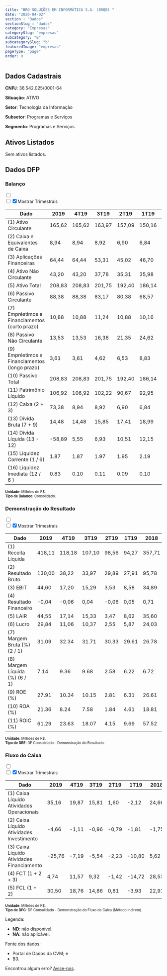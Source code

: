 ```yaml
---  
title: "BRQ SOLUÇÕES EM INFORMÁTICA S.A. (BRQB) "  
date: "2020-04-02"  
section : "Dados"  
sectionSlug : "dados"  
category: "Empresas"  
categorySlug: "empresas"  
subcategory: "B"  
subcategorySlug: "b"  
featuredImage: "empresas"  
pageType: "page"  
order: 0  
---
```



## Dados Cadastrais


**CNPJ**: 36.542.025/0001-64

**Situação**: ATIVO

**Setor**: Tecnologia da Informação

**Subsetor**: Programas e Serviços

**Segmento**: Programas e Serviços


## Ativos Listados


Sem ativos listados.




## Dados DFP

### Balanço
  
<input type='checkbox' class='toggleCommand' id='toggleBalanco' name='toggleBalanco'>  
<div class='filter-group-balanco'>  
<div class='check_button_balanco'>  
<label for='toggleBalanco'>  
<input type='checkbox' data-filter-col='trimBalanco'><input type='checkbox' data-filter-col='trimBalanco' checked><span>Mostrar Trimestrais</span>  
</label>  
</div>  
</div>  
<div class='overflow balancoTableWrapper'>  
<table class='balancoTable'>  
<thead>  
<tr>  
<th class='dataHeader fixedLeftColumn'>Dado</th>  
<th>2019</th>  
<th class='trimHeader' data-col='trimBalanco'>4T19</th>  
<th class='trimHeader' data-col='trimBalanco'>3T19</th>  
<th class='trimHeader' data-col='trimBalanco'>2T19</th>  
<th class='trimHeader' data-col='trimBalanco'>1T19</th>  
<th>2018</th>  
<th class='trimHeader' data-col='trimBalanco'>4T18</th>  
<th class='trimHeader' data-col='trimBalanco'>3T18</th>  
<th class='trimHeader' data-col='trimBalanco'>2T18</th>  
<th class='trimHeader' data-col='trimBalanco'>1T18</th>  
<th>2017</th>  
<th class='trimHeader' data-col='trimBalanco'>4T17</th>  
<th class='trimHeader' data-col='trimBalanco'>3T17</th>  
<th class='trimHeader' data-col='trimBalanco'>2T17</th>  
<th class='trimHeader' data-col='trimBalanco'>1T17</th>  
<th>2016</th>  
<th class='trimHeader' data-col='trimBalanco'>4T16</th>  
<th class='trimHeader' data-col='trimBalanco'>3T16</th>  
<th class='trimHeader' data-col='trimBalanco'>2T16</th>  
<th class='trimHeader' data-col='trimBalanco'>1T16</th>  
<th>2015</th>  
<th class='trimHeader' data-col='trimBalanco'>4T15</th>  
<th class='trimHeader' data-col='trimBalanco'>3T15</th>  
<th class='trimHeader' data-col='trimBalanco'>2T15</th>  
<th class='trimHeader' data-col='trimBalanco'>1T15</th>  
<th>2014</th>  
<th class='trimHeader' data-col='trimBalanco'>4T14</th>  
<th class='trimHeader' data-col='trimBalanco'>3T14</th>  
<th class='trimHeader' data-col='trimBalanco'>2T14</th>  
<th class='trimHeader' data-col='trimBalanco'>1T14</th>  
<th>2013</th>  
<th class='trimHeader' data-col='trimBalanco'>4T13</th>  
<th class='trimHeader' data-col='trimBalanco'>3T13</th>  
<th class='trimHeader' data-col='trimBalanco'>2T13</th>  
<th class='trimHeader' data-col='trimBalanco'>1T13</th>  
</tr>  
</thead>  
<tbody>  
<tr class='trContaAtivo'>  
<td class='leftAlignCell rowDescription fixedLeftColumn'>(1) Ativo Circulante</td>  
<td>165,62</td>  
<td data-col='trimBalanco' class='trimData'>165,62</td>  
<td data-col='trimBalanco' class='trimData'>163,97</td>  
<td data-col='trimBalanco' class='trimData'>157,09</td>  
<td data-col='trimBalanco' class='trimData'>150,16</td>  
<td>158,34</td>  
<td data-col='trimBalanco' class='trimData'>158,34</td>  
<td data-col='trimBalanco' class='trimData'>138,23</td>  
<td data-col='trimBalanco' class='trimData'>124,98</td>  
<td data-col='trimBalanco' class='trimData'>113,04</td>  
<td>116,83</td>  
<td data-col='trimBalanco' class='trimData'>116,83</td>  
<td data-col='trimBalanco' class='trimData'>116,83</td>  
<td data-col='trimBalanco' class='trimData'>103,28</td>  
<td data-col='trimBalanco' class='trimData'>106,66</td>  
<td>111,57</td>  
<td data-col='trimBalanco' class='trimData'>111,57</td>  
<td data-col='trimBalanco' class='trimData'>124,57</td>  
<td data-col='trimBalanco' class='trimData'>113,75</td>  
<td data-col='trimBalanco' class='trimData'>115,94</td>  
<td>122,01</td>  
<td data-col='trimBalanco' class='trimData'>122,01</td>  
<td data-col='trimBalanco' class='trimData'>137,70</td>  
<td data-col='trimBalanco' class='trimData'>144,54</td>  
<td data-col='trimBalanco' class='trimData'>135,43</td>  
<td>131,96</td>  
<td data-col='trimBalanco' class='trimData'>131,96</td>  
<td data-col='trimBalanco' class='trimData'>131,96</td>  
<td data-col='trimBalanco' class='trimData'>131,96</td>  
<td data-col='trimBalanco' class='trimData'>131,96</td>  
<td>136,03</td>  
<td data-col='trimBalanco' class='trimData'>136,03</td>  
<td data-col='trimBalanco' class='trimData'>ND</td>  
<td data-col='trimBalanco' class='trimData'>ND</td>  
<td data-col='trimBalanco' class='trimData'>ND</td>  
</tr>  
<tr class='trContaAtivo'>  
<td class='leftAlignCell rowDescription fixedLeftColumn'>(2) Caixa e Equivalentes de Caixa</td>  
<td>8,94</td>  
<td data-col='trimBalanco' class='trimData'>8,94</td>  
<td data-col='trimBalanco' class='trimData'>8,92</td>  
<td data-col='trimBalanco' class='trimData'>6,90</td>  
<td data-col='trimBalanco' class='trimData'>6,84</td>  
<td>8,42</td>  
<td data-col='trimBalanco' class='trimData'>8,42</td>  
<td data-col='trimBalanco' class='trimData'>5,54</td>  
<td data-col='trimBalanco' class='trimData'>4,99</td>  
<td data-col='trimBalanco' class='trimData'>3,54</td>  
<td>6,41</td>  
<td data-col='trimBalanco' class='trimData'>6,41</td>  
<td data-col='trimBalanco' class='trimData'>6,41</td>  
<td data-col='trimBalanco' class='trimData'>4,28</td>  
<td data-col='trimBalanco' class='trimData'>4,37</td>  
<td>10,75</td>  
<td data-col='trimBalanco' class='trimData'>10,75</td>  
<td data-col='trimBalanco' class='trimData'>29,29</td>  
<td data-col='trimBalanco' class='trimData'>9,99</td>  
<td data-col='trimBalanco' class='trimData'>16,16</td>  
<td>10,86</td>  
<td data-col='trimBalanco' class='trimData'>10,86</td>  
<td data-col='trimBalanco' class='trimData'>5,26</td>  
<td data-col='trimBalanco' class='trimData'>8,56</td>  
<td data-col='trimBalanco' class='trimData'>7,46</td>  
<td>3,95</td>  
<td data-col='trimBalanco' class='trimData'>3,95</td>  
<td data-col='trimBalanco' class='trimData'>3,95</td>  
<td data-col='trimBalanco' class='trimData'>3,95</td>  
<td data-col='trimBalanco' class='trimData'>3,95</td>  
<td>5,82</td>  
<td data-col='trimBalanco' class='trimData'>5,82</td>  
<td data-col='trimBalanco' class='trimData'>ND</td>  
<td data-col='trimBalanco' class='trimData'>ND</td>  
<td data-col='trimBalanco' class='trimData'>ND</td>  
</tr>  
<tr class='trContaAtivo'>  
<td class='leftAlignCell rowDescription fixedLeftColumn'>(3) Aplicações Financeiras</td>  
<td>64,44</td>  
<td data-col='trimBalanco' class='trimData'>64,44</td>  
<td data-col='trimBalanco' class='trimData'>53,31</td>  
<td data-col='trimBalanco' class='trimData'>45,02</td>  
<td data-col='trimBalanco' class='trimData'>46,70</td>  
<td>59,76</td>  
<td data-col='trimBalanco' class='trimData'>59,76</td>  
<td data-col='trimBalanco' class='trimData'>26,41</td>  
<td data-col='trimBalanco' class='trimData'>13,66</td>  
<td data-col='trimBalanco' class='trimData'>24,77</td>  
<td>31,98</td>  
<td data-col='trimBalanco' class='trimData'>31,98</td>  
<td data-col='trimBalanco' class='trimData'>31,98</td>  
<td data-col='trimBalanco' class='trimData'>10,51</td>  
<td data-col='trimBalanco' class='trimData'>18,82</td>  
<td>16,02</td>  
<td data-col='trimBalanco' class='trimData'>16,02</td>  
<td data-col='trimBalanco' class='trimData'>0,00</td>  
<td data-col='trimBalanco' class='trimData'>0,00</td>  
<td data-col='trimBalanco' class='trimData'>0,00</td>  
<td>13,20</td>  
<td data-col='trimBalanco' class='trimData'>13,20</td>  
<td data-col='trimBalanco' class='trimData'>32,39</td>  
<td data-col='trimBalanco' class='trimData'>12,55</td>  
<td data-col='trimBalanco' class='trimData'>14,08</td>  
<td>24,27</td>  
<td data-col='trimBalanco' class='trimData'>24,27</td>  
<td data-col='trimBalanco' class='trimData'>24,27</td>  
<td data-col='trimBalanco' class='trimData'>24,27</td>  
<td data-col='trimBalanco' class='trimData'>24,27</td>  
<td>9,02</td>  
<td data-col='trimBalanco' class='trimData'>9,02</td>  
<td data-col='trimBalanco' class='trimData'>ND</td>  
<td data-col='trimBalanco' class='trimData'>ND</td>  
<td data-col='trimBalanco' class='trimData'>ND</td>  
</tr>  
<tr class='trContaAtivo'>  
<td class='leftAlignCell rowDescription fixedLeftColumn'>(4) Ativo Não Circulante</td>  
<td>43,20</td>  
<td data-col='trimBalanco' class='trimData'>43,20</td>  
<td data-col='trimBalanco' class='trimData'>37,78</td>  
<td data-col='trimBalanco' class='trimData'>35,31</td>  
<td data-col='trimBalanco' class='trimData'>35,98</td>  
<td>27,19</td>  
<td data-col='trimBalanco' class='trimData'>27,19</td>  
<td data-col='trimBalanco' class='trimData'>26,98</td>  
<td data-col='trimBalanco' class='trimData'>26,57</td>  
<td data-col='trimBalanco' class='trimData'>27,34</td>  
<td>28,50</td>  
<td data-col='trimBalanco' class='trimData'>28,50</td>  
<td data-col='trimBalanco' class='trimData'>28,50</td>  
<td data-col='trimBalanco' class='trimData'>35,47</td>  
<td data-col='trimBalanco' class='trimData'>34,57</td>  
<td>34,23</td>  
<td data-col='trimBalanco' class='trimData'>34,23</td>  
<td data-col='trimBalanco' class='trimData'>35,85</td>  
<td data-col='trimBalanco' class='trimData'>38,31</td>  
<td data-col='trimBalanco' class='trimData'>38,16</td>  
<td>36,69</td>  
<td data-col='trimBalanco' class='trimData'>36,69</td>  
<td data-col='trimBalanco' class='trimData'>30,92</td>  
<td data-col='trimBalanco' class='trimData'>26,99</td>  
<td data-col='trimBalanco' class='trimData'>28,91</td>  
<td>28,72</td>  
<td data-col='trimBalanco' class='trimData'>28,72</td>  
<td data-col='trimBalanco' class='trimData'>28,72</td>  
<td data-col='trimBalanco' class='trimData'>28,72</td>  
<td data-col='trimBalanco' class='trimData'>28,72</td>  
<td>29,06</td>  
<td data-col='trimBalanco' class='trimData'>29,06</td>  
<td data-col='trimBalanco' class='trimData'>ND</td>  
<td data-col='trimBalanco' class='trimData'>ND</td>  
<td data-col='trimBalanco' class='trimData'>ND</td>  
</tr>  
<tr class='trContaAtivo'>  
<td class='leftAlignCell rowDescription fixedLeftColumn'>(5) Ativo Total</td>  
<td>208,83</td>  
<td data-col='trimBalanco' class='trimData'>208,83</td>  
<td data-col='trimBalanco' class='trimData'>201,75</td>  
<td data-col='trimBalanco' class='trimData'>192,40</td>  
<td data-col='trimBalanco' class='trimData'>186,14</td>  
<td>185,53</td>  
<td data-col='trimBalanco' class='trimData'>185,53</td>  
<td data-col='trimBalanco' class='trimData'>165,21</td>  
<td data-col='trimBalanco' class='trimData'>151,56</td>  
<td data-col='trimBalanco' class='trimData'>140,38</td>  
<td>145,33</td>  
<td data-col='trimBalanco' class='trimData'>145,33</td>  
<td data-col='trimBalanco' class='trimData'>145,33</td>  
<td data-col='trimBalanco' class='trimData'>138,74</td>  
<td data-col='trimBalanco' class='trimData'>141,23</td>  
<td>145,79</td>  
<td data-col='trimBalanco' class='trimData'>145,79</td>  
<td data-col='trimBalanco' class='trimData'>160,42</td>  
<td data-col='trimBalanco' class='trimData'>152,06</td>  
<td data-col='trimBalanco' class='trimData'>154,10</td>  
<td>158,70</td>  
<td data-col='trimBalanco' class='trimData'>158,70</td>  
<td data-col='trimBalanco' class='trimData'>168,62</td>  
<td data-col='trimBalanco' class='trimData'>171,53</td>  
<td data-col='trimBalanco' class='trimData'>164,34</td>  
<td>160,68</td>  
<td data-col='trimBalanco' class='trimData'>160,68</td>  
<td data-col='trimBalanco' class='trimData'>160,68</td>  
<td data-col='trimBalanco' class='trimData'>160,68</td>  
<td data-col='trimBalanco' class='trimData'>160,68</td>  
<td>165,09</td>  
<td data-col='trimBalanco' class='trimData'>165,09</td>  
<td data-col='trimBalanco' class='trimData'>ND</td>  
<td data-col='trimBalanco' class='trimData'>ND</td>  
<td data-col='trimBalanco' class='trimData'>ND</td>  
</tr>  
<tr class='trContaPassivo'>  
<td class='leftAlignCell rowDescription fixedLeftColumn'>(6) Passivo Circulante</td>  
<td>88,38</td>  
<td data-col='trimBalanco' class='trimData'>88,38</td>  
<td data-col='trimBalanco' class='trimData'>83,17</td>  
<td data-col='trimBalanco' class='trimData'>80,38</td>  
<td data-col='trimBalanco' class='trimData'>68,57</td>  
<td>73,65</td>  
<td data-col='trimBalanco' class='trimData'>73,65</td>  
<td data-col='trimBalanco' class='trimData'>62,71</td>  
<td data-col='trimBalanco' class='trimData'>56,25</td>  
<td data-col='trimBalanco' class='trimData'>52,30</td>  
<td>58,27</td>  
<td data-col='trimBalanco' class='trimData'>58,27</td>  
<td data-col='trimBalanco' class='trimData'>58,27</td>  
<td data-col='trimBalanco' class='trimData'>55,42</td>  
<td data-col='trimBalanco' class='trimData'>56,48</td>  
<td>58,73</td>  
<td data-col='trimBalanco' class='trimData'>58,73</td>  
<td data-col='trimBalanco' class='trimData'>71,92</td>  
<td data-col='trimBalanco' class='trimData'>71,34</td>  
<td data-col='trimBalanco' class='trimData'>67,84</td>  
<td>72,89</td>  
<td data-col='trimBalanco' class='trimData'>73,55</td>  
<td data-col='trimBalanco' class='trimData'>74,63</td>  
<td data-col='trimBalanco' class='trimData'>85,51</td>  
<td data-col='trimBalanco' class='trimData'>81,92</td>  
<td>79,13</td>  
<td data-col='trimBalanco' class='trimData'>79,13</td>  
<td data-col='trimBalanco' class='trimData'>79,13</td>  
<td data-col='trimBalanco' class='trimData'>79,13</td>  
<td data-col='trimBalanco' class='trimData'>79,13</td>  
<td>83,14</td>  
<td data-col='trimBalanco' class='trimData'>83,14</td>  
<td data-col='trimBalanco' class='trimData'>ND</td>  
<td data-col='trimBalanco' class='trimData'>ND</td>  
<td data-col='trimBalanco' class='trimData'>ND</td>  
</tr>  
<tr class='trContaPassivo'>  
<td class='leftAlignCell rowDescription fixedLeftColumn'>(7) Empréstimos e Financiamentos (curto prazo)</td>  
<td>10,88</td>  
<td data-col='trimBalanco' class='trimData'>10,88</td>  
<td data-col='trimBalanco' class='trimData'>11,24</td>  
<td data-col='trimBalanco' class='trimData'>10,88</td>  
<td data-col='trimBalanco' class='trimData'>10,16</td>  
<td>7,50</td>  
<td data-col='trimBalanco' class='trimData'>7,50</td>  
<td data-col='trimBalanco' class='trimData'>1,79</td>  
<td data-col='trimBalanco' class='trimData'>1,47</td>  
<td data-col='trimBalanco' class='trimData'>1,21</td>  
<td>1,23</td>  
<td data-col='trimBalanco' class='trimData'>1,23</td>  
<td data-col='trimBalanco' class='trimData'>1,23</td>  
<td data-col='trimBalanco' class='trimData'>1,19</td>  
<td data-col='trimBalanco' class='trimData'>1,62</td>  
<td>1,91</td>  
<td data-col='trimBalanco' class='trimData'>1,91</td>  
<td data-col='trimBalanco' class='trimData'>6,09</td>  
<td data-col='trimBalanco' class='trimData'>6,71</td>  
<td data-col='trimBalanco' class='trimData'>3,09</td>  
<td>4,46</td>  
<td data-col='trimBalanco' class='trimData'>4,46</td>  
<td data-col='trimBalanco' class='trimData'>4,06</td>  
<td data-col='trimBalanco' class='trimData'>5,56</td>  
<td data-col='trimBalanco' class='trimData'>9,33</td>  
<td>14,41</td>  
<td data-col='trimBalanco' class='trimData'>14,41</td>  
<td data-col='trimBalanco' class='trimData'>14,41</td>  
<td data-col='trimBalanco' class='trimData'>14,41</td>  
<td data-col='trimBalanco' class='trimData'>14,41</td>  
<td>19,79</td>  
<td data-col='trimBalanco' class='trimData'>19,79</td>  
<td data-col='trimBalanco' class='trimData'>ND</td>  
<td data-col='trimBalanco' class='trimData'>ND</td>  
<td data-col='trimBalanco' class='trimData'>ND</td>  
</tr>  
<tr class='trContaPassivo'>  
<td class='leftAlignCell rowDescription fixedLeftColumn'>(8) Passivo Não Circulante</td>  
<td>13,53</td>  
<td data-col='trimBalanco' class='trimData'>13,53</td>  
<td data-col='trimBalanco' class='trimData'>16,36</td>  
<td data-col='trimBalanco' class='trimData'>21,35</td>  
<td data-col='trimBalanco' class='trimData'>24,62</td>  
<td>21,58</td>  
<td data-col='trimBalanco' class='trimData'>21,58</td>  
<td data-col='trimBalanco' class='trimData'>13,18</td>  
<td data-col='trimBalanco' class='trimData'>13,65</td>  
<td data-col='trimBalanco' class='trimData'>13,84</td>  
<td>15,56</td>  
<td data-col='trimBalanco' class='trimData'>15,56</td>  
<td data-col='trimBalanco' class='trimData'>15,56</td>  
<td data-col='trimBalanco' class='trimData'>16,75</td>  
<td data-col='trimBalanco' class='trimData'>13,78</td>  
<td>14,92</td>  
<td data-col='trimBalanco' class='trimData'>14,92</td>  
<td data-col='trimBalanco' class='trimData'>16,16</td>  
<td data-col='trimBalanco' class='trimData'>11,24</td>  
<td data-col='trimBalanco' class='trimData'>12,01</td>  
<td>7,22</td>  
<td data-col='trimBalanco' class='trimData'>6,55</td>  
<td data-col='trimBalanco' class='trimData'>9,02</td>  
<td data-col='trimBalanco' class='trimData'>7,19</td>  
<td data-col='trimBalanco' class='trimData'>5,78</td>  
<td>5,78</td>  
<td data-col='trimBalanco' class='trimData'>5,78</td>  
<td data-col='trimBalanco' class='trimData'>5,78</td>  
<td data-col='trimBalanco' class='trimData'>5,78</td>  
<td data-col='trimBalanco' class='trimData'>5,78</td>  
<td>7,52</td>  
<td data-col='trimBalanco' class='trimData'>7,52</td>  
<td data-col='trimBalanco' class='trimData'>ND</td>  
<td data-col='trimBalanco' class='trimData'>ND</td>  
<td data-col='trimBalanco' class='trimData'>ND</td>  
</tr>  
<tr class='trContaPassivo'>  
<td class='leftAlignCell rowDescription fixedLeftColumn'>(9) Empréstimos e Financiamentos (longo prazo)</td>  
<td>3,61</td>  
<td data-col='trimBalanco' class='trimData'>3,61</td>  
<td data-col='trimBalanco' class='trimData'>4,62</td>  
<td data-col='trimBalanco' class='trimData'>6,53</td>  
<td data-col='trimBalanco' class='trimData'>8,83</td>  
<td>10,43</td>  
<td data-col='trimBalanco' class='trimData'>10,43</td>  
<td data-col='trimBalanco' class='trimData'>1,00</td>  
<td data-col='trimBalanco' class='trimData'>0,48</td>  
<td data-col='trimBalanco' class='trimData'>0,28</td>  
<td>0,33</td>  
<td data-col='trimBalanco' class='trimData'>0,33</td>  
<td data-col='trimBalanco' class='trimData'>0,33</td>  
<td data-col='trimBalanco' class='trimData'>0,22</td>  
<td data-col='trimBalanco' class='trimData'>0,16</td>  
<td>0,10</td>  
<td data-col='trimBalanco' class='trimData'>0,10</td>  
<td data-col='trimBalanco' class='trimData'>0,11</td>  
<td data-col='trimBalanco' class='trimData'>0,13</td>  
<td data-col='trimBalanco' class='trimData'>0,48</td>  
<td>0,84</td>  
<td data-col='trimBalanco' class='trimData'>0,84</td>  
<td data-col='trimBalanco' class='trimData'>2,49</td>  
<td data-col='trimBalanco' class='trimData'>0,30</td>  
<td data-col='trimBalanco' class='trimData'>0,61</td>  
<td>0,50</td>  
<td data-col='trimBalanco' class='trimData'>0,50</td>  
<td data-col='trimBalanco' class='trimData'>0,50</td>  
<td data-col='trimBalanco' class='trimData'>0,50</td>  
<td data-col='trimBalanco' class='trimData'>0,50</td>  
<td>5,00</td>  
<td data-col='trimBalanco' class='trimData'>5,00</td>  
<td data-col='trimBalanco' class='trimData'>ND</td>  
<td data-col='trimBalanco' class='trimData'>ND</td>  
<td data-col='trimBalanco' class='trimData'>ND</td>  
</tr>  
<tr class='trContaPassivo'>  
<td class='leftAlignCell rowDescription fixedLeftColumn'>(10) Passivo Total</td>  
<td>208,83</td>  
<td data-col='trimBalanco' class='trimData'>208,83</td>  
<td data-col='trimBalanco' class='trimData'>201,75</td>  
<td data-col='trimBalanco' class='trimData'>192,40</td>  
<td data-col='trimBalanco' class='trimData'>186,14</td>  
<td>185,53</td>  
<td data-col='trimBalanco' class='trimData'>185,53</td>  
<td data-col='trimBalanco' class='trimData'>165,21</td>  
<td data-col='trimBalanco' class='trimData'>151,56</td>  
<td data-col='trimBalanco' class='trimData'>140,38</td>  
<td>145,33</td>  
<td data-col='trimBalanco' class='trimData'>145,33</td>  
<td data-col='trimBalanco' class='trimData'>145,33</td>  
<td data-col='trimBalanco' class='trimData'>138,74</td>  
<td data-col='trimBalanco' class='trimData'>141,23</td>  
<td>145,79</td>  
<td data-col='trimBalanco' class='trimData'>145,79</td>  
<td data-col='trimBalanco' class='trimData'>160,42</td>  
<td data-col='trimBalanco' class='trimData'>152,06</td>  
<td data-col='trimBalanco' class='trimData'>154,10</td>  
<td>158,70</td>  
<td data-col='trimBalanco' class='trimData'>158,70</td>  
<td data-col='trimBalanco' class='trimData'>168,62</td>  
<td data-col='trimBalanco' class='trimData'>171,53</td>  
<td data-col='trimBalanco' class='trimData'>164,34</td>  
<td>160,68</td>  
<td data-col='trimBalanco' class='trimData'>160,68</td>  
<td data-col='trimBalanco' class='trimData'>160,68</td>  
<td data-col='trimBalanco' class='trimData'>160,68</td>  
<td data-col='trimBalanco' class='trimData'>160,68</td>  
<td>165,09</td>  
<td data-col='trimBalanco' class='trimData'>165,09</td>  
<td data-col='trimBalanco' class='trimData'>ND</td>  
<td data-col='trimBalanco' class='trimData'>ND</td>  
<td data-col='trimBalanco' class='trimData'>ND</td>  
</tr>  
<tr class='trContaPassivo'>  
<td class='leftAlignCell rowDescription fixedLeftColumn'>(11) Patrimônio Líquido</td>  
<td>106,92</td>  
<td data-col='trimBalanco' class='trimData'>106,92</td>  
<td data-col='trimBalanco' class='trimData'>102,22</td>  
<td data-col='trimBalanco' class='trimData'>90,67</td>  
<td data-col='trimBalanco' class='trimData'>92,95</td>  
<td>90,30</td>  
<td data-col='trimBalanco' class='trimData'>90,30</td>  
<td data-col='trimBalanco' class='trimData'>89,31</td>  
<td data-col='trimBalanco' class='trimData'>81,66</td>  
<td data-col='trimBalanco' class='trimData'>74,25</td>  
<td>71,50</td>  
<td data-col='trimBalanco' class='trimData'>71,50</td>  
<td data-col='trimBalanco' class='trimData'>71,50</td>  
<td data-col='trimBalanco' class='trimData'>66,58</td>  
<td data-col='trimBalanco' class='trimData'>70,98</td>  
<td>72,14</td>  
<td data-col='trimBalanco' class='trimData'>72,14</td>  
<td data-col='trimBalanco' class='trimData'>72,34</td>  
<td data-col='trimBalanco' class='trimData'>69,47</td>  
<td data-col='trimBalanco' class='trimData'>74,25</td>  
<td>78,60</td>  
<td data-col='trimBalanco' class='trimData'>78,60</td>  
<td data-col='trimBalanco' class='trimData'>84,97</td>  
<td data-col='trimBalanco' class='trimData'>78,83</td>  
<td data-col='trimBalanco' class='trimData'>76,64</td>  
<td>75,77</td>  
<td data-col='trimBalanco' class='trimData'>75,77</td>  
<td data-col='trimBalanco' class='trimData'>75,77</td>  
<td data-col='trimBalanco' class='trimData'>75,77</td>  
<td data-col='trimBalanco' class='trimData'>75,77</td>  
<td>74,43</td>  
<td data-col='trimBalanco' class='trimData'>74,43</td>  
<td data-col='trimBalanco' class='trimData'>ND</td>  
<td data-col='trimBalanco' class='trimData'>ND</td>  
<td data-col='trimBalanco' class='trimData'>ND</td>  
</tr>  
<tr>  
<td class='leftAlignCell rowDescription fixedLeftColumn'>(12) Caixa (2 + 3)</td>  
<td class='positiveNumber'>73,38</td>  
<td class='positiveNumber trimData' data-col='trimBalanco'>8,94</td>  
<td class='positiveNumber trimData' data-col='trimBalanco'>8,92</td>  
<td class='positiveNumber trimData' data-col='trimBalanco'>6,90</td>  
<td class='positiveNumber trimData' data-col='trimBalanco'>6,84</td>  
<td class='positiveNumber'>68,18</td>  
<td class='positiveNumber trimData' data-col='trimBalanco'>8,42</td>  
<td class='positiveNumber trimData' data-col='trimBalanco'>5,54</td>  
<td class='positiveNumber trimData' data-col='trimBalanco'>4,99</td>  
<td class='positiveNumber trimData' data-col='trimBalanco'>3,54</td>  
<td class='positiveNumber'>38,39</td>  
<td class='positiveNumber trimData' data-col='trimBalanco'>6,41</td>  
<td class='positiveNumber trimData' data-col='trimBalanco'>6,41</td>  
<td class='positiveNumber trimData' data-col='trimBalanco'>4,28</td>  
<td class='positiveNumber trimData' data-col='trimBalanco'>4,37</td>  
<td class='positiveNumber'>26,77</td>  
<td class='positiveNumber trimData' data-col='trimBalanco'>10,75</td>  
<td class='positiveNumber trimData' data-col='trimBalanco'>29,29</td>  
<td class='positiveNumber trimData' data-col='trimBalanco'>9,99</td>  
<td class='positiveNumber trimData' data-col='trimBalanco'>16,16</td>  
<td class='positiveNumber'>24,06</td>  
<td class='positiveNumber trimData' data-col='trimBalanco'>10,86</td>  
<td class='positiveNumber trimData' data-col='trimBalanco'>5,26</td>  
<td class='positiveNumber trimData' data-col='trimBalanco'>8,56</td>  
<td class='positiveNumber trimData' data-col='trimBalanco'>7,46</td>  
<td class='positiveNumber'>28,22</td>  
<td class='positiveNumber trimData' data-col='trimBalanco'>3,95</td>  
<td class='positiveNumber trimData' data-col='trimBalanco'>3,95</td>  
<td class='positiveNumber trimData' data-col='trimBalanco'>3,95</td>  
<td class='positiveNumber trimData' data-col='trimBalanco'>3,95</td>  
<td class='positiveNumber'>14,83</td>  
<td class='positiveNumber trimData' data-col='trimBalanco'>5,82</td>  
<td data-col='trimBalanco' class='trimData'>ND</td>  
<td data-col='trimBalanco' class='trimData'>ND</td>  
<td data-col='trimBalanco' class='trimData'>ND</td>  
</tr>  
<tr class='trDividaBruta'>  
<td class='leftAlignCell rowDescription fixedLeftColumn'>(13) Dívida Bruta (7 + 9)</td>  
<td class='negativeNumber'>14,48</td>  
<td class='negativeNumber trimData' data-col='trimBalanco'>14,48</td>  
<td class='negativeNumber trimData' data-col='trimBalanco'>15,85</td>  
<td class='negativeNumber trimData' data-col='trimBalanco'>17,41</td>  
<td class='negativeNumber trimData' data-col='trimBalanco'>18,99</td>  
<td class='negativeNumber'>17,93</td>  
<td class='negativeNumber trimData' data-col='trimBalanco'>17,93</td>  
<td class='negativeNumber trimData' data-col='trimBalanco'>2,80</td>  
<td class='negativeNumber trimData' data-col='trimBalanco'>1,95</td>  
<td class='negativeNumber trimData' data-col='trimBalanco'>1,49</td>  
<td class='negativeNumber'>1,56</td>  
<td class='negativeNumber trimData' data-col='trimBalanco'>1,56</td>  
<td class='negativeNumber trimData' data-col='trimBalanco'>1,56</td>  
<td class='negativeNumber trimData' data-col='trimBalanco'>1,41</td>  
<td class='negativeNumber trimData' data-col='trimBalanco'>1,78</td>  
<td class='negativeNumber'>2,01</td>  
<td class='negativeNumber trimData' data-col='trimBalanco'>2,01</td>  
<td class='negativeNumber trimData' data-col='trimBalanco'>6,20</td>  
<td class='negativeNumber trimData' data-col='trimBalanco'>6,84</td>  
<td class='negativeNumber trimData' data-col='trimBalanco'>3,57</td>  
<td class='negativeNumber'>5,30</td>  
<td class='negativeNumber trimData' data-col='trimBalanco'>5,30</td>  
<td class='negativeNumber trimData' data-col='trimBalanco'>6,55</td>  
<td class='negativeNumber trimData' data-col='trimBalanco'>5,86</td>  
<td class='negativeNumber trimData' data-col='trimBalanco'>9,93</td>  
<td class='negativeNumber'>14,90</td>  
<td class='negativeNumber trimData' data-col='trimBalanco'>14,90</td>  
<td class='negativeNumber trimData' data-col='trimBalanco'>14,90</td>  
<td class='negativeNumber trimData' data-col='trimBalanco'>14,90</td>  
<td class='negativeNumber trimData' data-col='trimBalanco'>14,90</td>  
<td class='negativeNumber'>24,79</td>  
<td class='negativeNumber trimData' data-col='trimBalanco'>24,79</td>  
<td data-col='trimBalanco' class='trimData'>ND</td>  
<td data-col='trimBalanco' class='trimData'>ND</td>  
<td data-col='trimBalanco' class='trimData'>ND</td>  
</tr>  
<tr>  
<td class='leftAlignCell rowDescription fixedLeftColumn'>(14) Dívida Líquida  (13 - 12)</td>  
<td class='positiveNumber'>-58,89</td>  
<td class='negativeNumber trimData' data-col='trimBalanco'>5,55</td>  
<td class='negativeNumber trimData' data-col='trimBalanco'>6,93</td>  
<td class='negativeNumber trimData' data-col='trimBalanco'>10,51</td>  
<td class='negativeNumber trimData' data-col='trimBalanco'>12,15</td>  
<td class='positiveNumber'>-50,26</td>  
<td class='negativeNumber trimData' data-col='trimBalanco'>9,51</td>  
<td class='positiveNumber trimData' data-col='trimBalanco'>-2,74</td>  
<td class='positiveNumber trimData' data-col='trimBalanco'>-3,04</td>  
<td class='positiveNumber trimData' data-col='trimBalanco'>-2,05</td>  
<td class='positiveNumber'>-36,83</td>  
<td class='positiveNumber trimData' data-col='trimBalanco'>-4,84</td>  
<td class='positiveNumber trimData' data-col='trimBalanco'>-4,84</td>  
<td class='positiveNumber trimData' data-col='trimBalanco'>-2,87</td>  
<td class='positiveNumber trimData' data-col='trimBalanco'>-2,58</td>  
<td class='positiveNumber'>-24,76</td>  
<td class='positiveNumber trimData' data-col='trimBalanco'>-8,74</td>  
<td class='positiveNumber trimData' data-col='trimBalanco'>-23,09</td>  
<td class='positiveNumber trimData' data-col='trimBalanco'>-3,15</td>  
<td class='positiveNumber trimData' data-col='trimBalanco'>-12,59</td>  
<td class='positiveNumber'>-18,76</td>  
<td class='positiveNumber trimData' data-col='trimBalanco'>-5,56</td>  
<td class='negativeNumber trimData' data-col='trimBalanco'>1,30</td>  
<td class='positiveNumber trimData' data-col='trimBalanco'>-2,69</td>  
<td class='negativeNumber trimData' data-col='trimBalanco'>2,47</td>  
<td class='positiveNumber'>-13,32</td>  
<td class='negativeNumber trimData' data-col='trimBalanco'>10,95</td>  
<td class='negativeNumber trimData' data-col='trimBalanco'>10,95</td>  
<td class='negativeNumber trimData' data-col='trimBalanco'>10,95</td>  
<td class='negativeNumber trimData' data-col='trimBalanco'>10,95</td>  
<td class='negativeNumber'>9,96</td>  
<td class='negativeNumber trimData' data-col='trimBalanco'>18,98</td>  
<td data-col='trimBalanco' class='trimData'>ND</td>  
<td data-col='trimBalanco' class='trimData'>ND</td>  
<td data-col='trimBalanco' class='trimData'>ND</td>  
</tr>  
<tr>  
<td class='leftAlignCell rowDescription fixedLeftColumn'>(15) Liquidez Corrente (1 / 6)</td>  
<td>1.87</td>  
<td data-col='trimBalanco' class='trimData'>1.87</td>  
<td data-col='trimBalanco' class='trimData'>1.97</td>  
<td data-col='trimBalanco' class='trimData'>1.95</td>  
<td data-col='trimBalanco' class='trimData'>2.19</td>  
<td>2.15</td>  
<td data-col='trimBalanco' class='trimData'>2.15</td>  
<td data-col='trimBalanco' class='trimData'>2.20</td>  
<td data-col='trimBalanco' class='trimData'>2.22</td>  
<td data-col='trimBalanco' class='trimData'>2.16</td>  
<td>2.01</td>  
<td data-col='trimBalanco' class='trimData'>2.01</td>  
<td data-col='trimBalanco' class='trimData'>2.01</td>  
<td data-col='trimBalanco' class='trimData'>1.86</td>  
<td data-col='trimBalanco' class='trimData'>1.89</td>  
<td>1.90</td>  
<td data-col='trimBalanco' class='trimData'>1.90</td>  
<td data-col='trimBalanco' class='trimData'>1.73</td>  
<td data-col='trimBalanco' class='trimData'>1.59</td>  
<td data-col='trimBalanco' class='trimData'>1.71</td>  
<td>1.67</td>  
<td data-col='trimBalanco' class='trimData'>1.66</td>  
<td data-col='trimBalanco' class='trimData'>1.85</td>  
<td data-col='trimBalanco' class='trimData'>1.69</td>  
<td data-col='trimBalanco' class='trimData'>1.65</td>  
<td>1.67</td>  
<td data-col='trimBalanco' class='trimData'>1.67</td>  
<td data-col='trimBalanco' class='trimData'>1.67</td>  
<td data-col='trimBalanco' class='trimData'>1.67</td>  
<td data-col='trimBalanco' class='trimData'>1.67</td>  
<td>1.64</td>  
<td data-col='trimBalanco' class='trimData'>1.64</td>  
<td data-col='trimBalanco' class='trimData'>ND</td>  
<td data-col='trimBalanco' class='trimData'>ND</td>  
<td data-col='trimBalanco' class='trimData'>ND</td>  
</tr>  
<tr>  
<td class='leftAlignCell rowDescription fixedLeftColumn'>(16) Liquidez Imediata  (12 / 6 )</td>  
<td>0.83</td>  
<td data-col='trimBalanco' class='trimData'>0.10</td>  
<td data-col='trimBalanco' class='trimData'>0.11</td>  
<td data-col='trimBalanco' class='trimData'>0.09</td>  
<td data-col='trimBalanco' class='trimData'>0.10</td>  
<td>0.93</td>  
<td data-col='trimBalanco' class='trimData'>0.11</td>  
<td data-col='trimBalanco' class='trimData'>0.09</td>  
<td data-col='trimBalanco' class='trimData'>0.09</td>  
<td data-col='trimBalanco' class='trimData'>0.07</td>  
<td>0.66</td>  
<td data-col='trimBalanco' class='trimData'>0.11</td>  
<td data-col='trimBalanco' class='trimData'>0.11</td>  
<td data-col='trimBalanco' class='trimData'>0.08</td>  
<td data-col='trimBalanco' class='trimData'>0.08</td>  
<td>0.46</td>  
<td data-col='trimBalanco' class='trimData'>0.18</td>  
<td data-col='trimBalanco' class='trimData'>0.41</td>  
<td data-col='trimBalanco' class='trimData'>0.14</td>  
<td data-col='trimBalanco' class='trimData'>0.24</td>  
<td>0.33</td>  
<td data-col='trimBalanco' class='trimData'>0.15</td>  
<td data-col='trimBalanco' class='trimData'>0.07</td>  
<td data-col='trimBalanco' class='trimData'>0.10</td>  
<td data-col='trimBalanco' class='trimData'>0.09</td>  
<td>0.36</td>  
<td data-col='trimBalanco' class='trimData'>0.05</td>  
<td data-col='trimBalanco' class='trimData'>0.05</td>  
<td data-col='trimBalanco' class='trimData'>0.05</td>  
<td data-col='trimBalanco' class='trimData'>0.05</td>  
<td>0.18</td>  
<td data-col='trimBalanco' class='trimData'>0.07</td>  
<td data-col='trimBalanco' class='trimData'>ND</td>  
<td data-col='trimBalanco' class='trimData'>ND</td>  
<td data-col='trimBalanco' class='trimData'>ND</td>  
</tr>  
</tbody>  
</table>  
</div>  
<p style='font-size:0.7rem; margin:0px;'><strong>Unidade</strong>: Milhões de R$.</p>  
<p style='font-size:0.7rem; margin:0px;'><strong>Tipo de Balanço</strong>: Consolidado.</p>


### Demonstração do Resultado
  
<input type='checkbox' class='toggleCommand' id='toggleDRE' name='toggleDRE'>  
<div class='filter-group-dre'>  
<div class='check_button_dre'>  
<label for='toggleDRE'>  
<input type='checkbox' data-filter-col='trimDRE'><input type='checkbox' data-filter-col='trimDRE' checked><span>Mostrar Trimestrais</span>  
</label>  
</div>  
</div>  
<div class='overflow balancoTableWrapper'>  
<table class='balancoTable'>  
<thead>  
<tr>  
<th class='dataHeader fixedLeftColumn'>Dado</th>  
<th>2019</th>  
<th class='trimHeader' data-col='trimDRE'>4T19</th>  
<th class='trimHeader' data-col='trimDRE'>3T19</th>  
<th class='trimHeader' data-col='trimDRE'>2T19</th>  
<th class='trimHeader' data-col='trimDRE'>1T19</th>  
<th>2018</th>  
<th class='trimHeader' data-col='trimDRE'>4T18</th>  
<th class='trimHeader' data-col='trimDRE'>3T18</th>  
<th class='trimHeader' data-col='trimDRE'>2T18</th>  
<th class='trimHeader' data-col='trimDRE'>1T18</th>  
<th>2017</th>  
<th class='trimHeader' data-col='trimDRE'>4T17</th>  
<th class='trimHeader' data-col='trimDRE'>3T17</th>  
<th class='trimHeader' data-col='trimDRE'>2T17</th>  
<th class='trimHeader' data-col='trimDRE'>1T17</th>  
<th>2016</th>  
<th class='trimHeader' data-col='trimDRE'>4T16</th>  
<th class='trimHeader' data-col='trimDRE'>3T16</th>  
<th class='trimHeader' data-col='trimDRE'>2T16</th>  
<th class='trimHeader' data-col='trimDRE'>1T16</th>  
<th>2015</th>  
<th class='trimHeader' data-col='trimDRE'>4T15</th>  
<th class='trimHeader' data-col='trimDRE'>3T15</th>  
<th class='trimHeader' data-col='trimDRE'>2T15</th>  
<th class='trimHeader' data-col='trimDRE'>1T15</th>  
<th>2014</th>  
<th class='trimHeader' data-col='trimDRE'>4T14</th>  
<th class='trimHeader' data-col='trimDRE'>3T14</th>  
<th class='trimHeader' data-col='trimDRE'>2T14</th>  
<th class='trimHeader' data-col='trimDRE'>1T14</th>  
<th>2013</th>  
<th class='trimHeader' data-col='trimDRE'>4T13</th>  
<th class='trimHeader' data-col='trimDRE'>3T13</th>  
<th class='trimHeader' data-col='trimDRE'>2T13</th>  
<th class='trimHeader' data-col='trimDRE'>1T13</th>  
</tr>  
</thead>  
<tbody>  
<tr class='trDRE'>  
<td class='leftAlignCell rowDescription fixedLeftColumn'>(1) Receita Líquida</td>  
<td>418,11</td>  
<td data-col='trimDRE' class='trimData' >118,18</td>  
<td data-col='trimDRE' class='trimData' >107,10</td>  
<td data-col='trimDRE' class='trimData' >98,56</td>  
<td data-col='trimDRE' class='trimData' >94,27</td>  
<td>357,71</td>  
<td data-col='trimDRE' class='trimData' >96,70</td>  
<td data-col='trimDRE' class='trimData' >95,93</td>  
<td data-col='trimDRE' class='trimData' >90,35</td>  
<td data-col='trimDRE' class='trimData' >74,73</td>  
<td>308,63</td>  
<td data-col='trimDRE' class='trimData' >75,26</td>  
<td data-col='trimDRE' class='trimData' >77,52</td>  
<td data-col='trimDRE' class='trimData' >75,97</td>  
<td data-col='trimDRE' class='trimData' >79,88</td>  
<td>350,25</td>  
<td data-col='trimDRE' class='trimData' >83,22</td>  
<td data-col='trimDRE' class='trimData' >86,85</td>  
<td data-col='trimDRE' class='trimData' >89,97</td>  
<td data-col='trimDRE' class='trimData' >90,21</td>  
<td>426,36</td>  
<td data-col='trimDRE' class='trimData' >110,94</td>  
<td data-col='trimDRE' class='trimData' >109,19</td>  
<td data-col='trimDRE' class='trimData' >107,72</td>  
<td data-col='trimDRE' class='trimData' >98,50</td>  
<td>425,83</td>  
<td data-col='trimDRE' class='trimData' >116,38</td>  
<td data-col='trimDRE' class='trimData' >105,79</td>  
<td data-col='trimDRE' class='trimData' >103,49</td>  
<td data-col='trimDRE' class='trimData' >100,17</td>  
<td>441,82</td>  
<td data-col='trimDRE' class='trimData' >441,82</td>  
<td data-col='trimDRE' class='trimData'>ND</td>  
<td data-col='trimDRE' class='trimData'>ND</td>  
<td data-col='trimDRE' class='trimData'>ND</td>  
</tr>  
<tr class='trDRE'>  
<td class='leftAlignCell rowDescription fixedLeftColumn'>(2) Resultado Bruto</td>  
<td class='positiveNumberGreen'>130,00</td>  
<td data-col='trimDRE' class='trimData positiveNumberGreen' >38,22</td>  
<td data-col='trimDRE' class='trimData positiveNumberGreen' >33,97</td>  
<td data-col='trimDRE' class='trimData positiveNumberGreen' >29,89</td>  
<td data-col='trimDRE' class='trimData positiveNumberGreen' >27,91</td>  
<td class='positiveNumberGreen'>95,78</td>  
<td data-col='trimDRE' class='trimData positiveNumberGreen' >24,70</td>  
<td data-col='trimDRE' class='trimData positiveNumberGreen' >27,18</td>  
<td data-col='trimDRE' class='trimData positiveNumberGreen' >26,15</td>  
<td data-col='trimDRE' class='trimData positiveNumberGreen' >17,75</td>  
<td class='positiveNumberGreen'>59,42</td>  
<td data-col='trimDRE' class='trimData positiveNumberGreen' >14,97</td>  
<td data-col='trimDRE' class='trimData positiveNumberGreen' >19,03</td>  
<td data-col='trimDRE' class='trimData positiveNumberGreen' >11,14</td>  
<td data-col='trimDRE' class='trimData positiveNumberGreen' >14,28</td>  
<td class='positiveNumberGreen'>65,77</td>  
<td data-col='trimDRE' class='trimData positiveNumberGreen' >17,04</td>  
<td data-col='trimDRE' class='trimData positiveNumberGreen' >21,54</td>  
<td data-col='trimDRE' class='trimData positiveNumberGreen' >15,91</td>  
<td data-col='trimDRE' class='trimData positiveNumberGreen' >11,28</td>  
<td class='positiveNumberGreen'>83,19</td>  
<td data-col='trimDRE' class='trimData positiveNumberGreen' >32,59</td>  
<td data-col='trimDRE' class='trimData positiveNumberGreen' >18,84</td>  
<td data-col='trimDRE' class='trimData positiveNumberGreen' >17,86</td>  
<td data-col='trimDRE' class='trimData positiveNumberGreen' >13,89</td>  
<td class='positiveNumberGreen'>72,76</td>  
<td data-col='trimDRE' class='trimData positiveNumberGreen' >23,82</td>  
<td data-col='trimDRE' class='trimData positiveNumberGreen' >16,91</td>  
<td data-col='trimDRE' class='trimData positiveNumberGreen' >17,83</td>  
<td data-col='trimDRE' class='trimData positiveNumberGreen' >14,20</td>  
<td class='positiveNumberGreen'>65,24</td>  
<td data-col='trimDRE' class='trimData positiveNumberGreen' >65,24</td>  
<td data-col='trimDRE' class='trimData'>ND</td>  
<td data-col='trimDRE' class='trimData'>ND</td>  
<td data-col='trimDRE' class='trimData'>ND</td>  
</tr>  
<tr class='trDRE'>  
<td class='leftAlignCell rowDescription fixedLeftColumn'>(3) EBIT</td>  
<td class='positiveNumberGreen'>44,60</td>  
<td data-col='trimDRE' class='trimData positiveNumberGreen' >17,20</td>  
<td data-col='trimDRE' class='trimData positiveNumberGreen' >15,29</td>  
<td data-col='trimDRE' class='trimData positiveNumberGreen' >3,53</td>  
<td data-col='trimDRE' class='trimData positiveNumberGreen' >8,58</td>  
<td class='positiveNumberGreen'>34,89</td>  
<td data-col='trimDRE' class='trimData positiveNumberGreen' >10,04</td>  
<td data-col='trimDRE' class='trimData positiveNumberGreen' >10,58</td>  
<td data-col='trimDRE' class='trimData positiveNumberGreen' >10,23</td>  
<td data-col='trimDRE' class='trimData positiveNumberGreen' >4,05</td>  
<td class='positiveNumberGreen'>1,85</td>  
<td data-col='trimDRE' class='trimData positiveNumberGreen' >1,42</td>  
<td data-col='trimDRE' class='trimData positiveNumberGreen' >6,35</td>  
<td data-col='trimDRE' class='trimData negativeNumber' >-3,83</td>  
<td data-col='trimDRE' class='trimData negativeNumber' >-2,09</td>  
<td class='negativeNumber'>-6,00</td>  
<td data-col='trimDRE' class='trimData positiveNumberGreen' >0,21</td>  
<td data-col='trimDRE' class='trimData positiveNumberGreen' >4,50</td>  
<td data-col='trimDRE' class='trimData negativeNumber' >-3,08</td>  
<td data-col='trimDRE' class='trimData negativeNumber' >-7,62</td>  
<td class='positiveNumberGreen'>10,40</td>  
<td data-col='trimDRE' class='trimData positiveNumberGreen' >1,47</td>  
<td data-col='trimDRE' class='trimData positiveNumberGreen' >4,98</td>  
<td data-col='trimDRE' class='trimData positiveNumberGreen' >3,89</td>  
<td data-col='trimDRE' class='trimData positiveNumberGreen' >0,06</td>  
<td class='positiveNumberGreen'>4,75</td>  
<td data-col='trimDRE' class='trimData negativeNumber' >-0,02</td>  
<td data-col='trimDRE' class='trimData positiveNumberGreen' >2,70</td>  
<td data-col='trimDRE' class='trimData positiveNumberGreen' >2,67</td>  
<td data-col='trimDRE' class='trimData negativeNumber' >-0,61</td>  
<td class='positiveNumberGreen'>3,70</td>  
<td data-col='trimDRE' class='trimData positiveNumberGreen' >3,70</td>  
<td data-col='trimDRE' class='trimData'>ND</td>  
<td data-col='trimDRE' class='trimData'>ND</td>  
<td data-col='trimDRE' class='trimData'>ND</td>  
</tr>  
<tr class='trDRE'>  
<td class='leftAlignCell rowDescription fixedLeftColumn'>(4) Resultado Financeiro</td>  
<td class='negativeNumber'>-0,04</td>  
<td data-col='trimDRE' class='trimData negativeNumber' >-0,06</td>  
<td data-col='trimDRE' class='trimData positiveNumberGreen' >0,04</td>  
<td data-col='trimDRE' class='trimData negativeNumber' >-0,06</td>  
<td data-col='trimDRE' class='trimData positiveNumberGreen' >0,05</td>  
<td class='positiveNumberGreen'>0,71</td>  
<td data-col='trimDRE' class='trimData positiveNumberGreen' >0,05</td>  
<td data-col='trimDRE' class='trimData positiveNumberGreen' >0,22</td>  
<td data-col='trimDRE' class='trimData positiveNumberGreen' >0,28</td>  
<td data-col='trimDRE' class='trimData positiveNumberGreen' >0,16</td>  
<td class='positiveNumberGreen'>0,32</td>  
<td data-col='trimDRE' class='trimData negativeNumber' >-0,79</td>  
<td data-col='trimDRE' class='trimData positiveNumberGreen' >0,40</td>  
<td data-col='trimDRE' class='trimData negativeNumber' >-0,08</td>  
<td data-col='trimDRE' class='trimData positiveNumberGreen' >0,80</td>  
<td class='positiveNumberGreen'>0,24</td>  
<td data-col='trimDRE' class='trimData positiveNumberGreen' >0,21</td>  
<td data-col='trimDRE' class='trimData negativeNumber' >-0,19</td>  
<td data-col='trimDRE' class='trimData negativeNumber' >-0,31</td>  
<td data-col='trimDRE' class='trimData positiveNumberGreen' >0,53</td>  
<td class='negativeNumber'>-1,75</td>  
<td data-col='trimDRE' class='trimData negativeNumber' >-0,18</td>  
<td data-col='trimDRE' class='trimData negativeNumber' >-0,33</td>  
<td data-col='trimDRE' class='trimData negativeNumber' >-0,42</td>  
<td data-col='trimDRE' class='trimData negativeNumber' >-0,81</td>  
<td class='negativeNumber'>-2,87</td>  
<td data-col='trimDRE' class='trimData negativeNumber' >-0,57</td>  
<td data-col='trimDRE' class='trimData negativeNumber' >-1,10</td>  
<td data-col='trimDRE' class='trimData negativeNumber' >-0,69</td>  
<td data-col='trimDRE' class='trimData negativeNumber' >-0,50</td>  
<td class='negativeNumber'>-1,72</td>  
<td data-col='trimDRE' class='trimData negativeNumber' >-1,72</td>  
<td data-col='trimDRE' class='trimData'>ND</td>  
<td data-col='trimDRE' class='trimData'>ND</td>  
<td data-col='trimDRE' class='trimData'>ND</td>  
</tr>  
<tr class='trDRE'>  
<td class='leftAlignCell rowDescription fixedLeftColumn'>(5) LAIR</td>  
<td class='positiveNumberGreen'>44,55</td>  
<td data-col='trimDRE' class='trimData positiveNumberGreen' >17,14</td>  
<td data-col='trimDRE' class='trimData positiveNumberGreen' >15,33</td>  
<td data-col='trimDRE' class='trimData positiveNumberGreen' >3,47</td>  
<td data-col='trimDRE' class='trimData positiveNumberGreen' >8,62</td>  
<td class='positiveNumberGreen'>35,60</td>  
<td data-col='trimDRE' class='trimData positiveNumberGreen' >10,08</td>  
<td data-col='trimDRE' class='trimData positiveNumberGreen' >10,81</td>  
<td data-col='trimDRE' class='trimData positiveNumberGreen' >10,51</td>  
<td data-col='trimDRE' class='trimData positiveNumberGreen' >4,20</td>  
<td class='positiveNumberGreen'>2,18</td>  
<td data-col='trimDRE' class='trimData positiveNumberGreen' >0,63</td>  
<td data-col='trimDRE' class='trimData positiveNumberGreen' >6,75</td>  
<td data-col='trimDRE' class='trimData negativeNumber' >-3,91</td>  
<td data-col='trimDRE' class='trimData negativeNumber' >-1,29</td>  
<td class='negativeNumber'>-5,76</td>  
<td data-col='trimDRE' class='trimData positiveNumberGreen' >0,42</td>  
<td data-col='trimDRE' class='trimData positiveNumberGreen' >4,31</td>  
<td data-col='trimDRE' class='trimData negativeNumber' >-3,39</td>  
<td data-col='trimDRE' class='trimData negativeNumber' >-7,10</td>  
<td class='positiveNumberGreen'>8,65</td>  
<td data-col='trimDRE' class='trimData positiveNumberGreen' >1,29</td>  
<td data-col='trimDRE' class='trimData positiveNumberGreen' >4,65</td>  
<td data-col='trimDRE' class='trimData positiveNumberGreen' >3,47</td>  
<td data-col='trimDRE' class='trimData negativeNumber' >-0,75</td>  
<td class='positiveNumberGreen'>1,88</td>  
<td data-col='trimDRE' class='trimData negativeNumber' >-0,59</td>  
<td data-col='trimDRE' class='trimData positiveNumberGreen' >1,60</td>  
<td data-col='trimDRE' class='trimData positiveNumberGreen' >1,98</td>  
<td data-col='trimDRE' class='trimData negativeNumber' >-1,10</td>  
<td class='positiveNumberGreen'>1,98</td>  
<td data-col='trimDRE' class='trimData positiveNumberGreen' >1,98</td>  
<td data-col='trimDRE' class='trimData'>ND</td>  
<td data-col='trimDRE' class='trimData'>ND</td>  
<td data-col='trimDRE' class='trimData'>ND</td>  
</tr>  
<tr class='trDRE'>  
<td class='leftAlignCell rowDescription fixedLeftColumn'>(6) Lucro</td>  
<td class='positiveNumberGreen'>29,84</td>  
<td data-col='trimDRE' class='trimData positiveNumberGreen' >11,06</td>  
<td data-col='trimDRE' class='trimData positiveNumberGreen' >10,37</td>  
<td data-col='trimDRE' class='trimData positiveNumberGreen' >2,55</td>  
<td data-col='trimDRE' class='trimData positiveNumberGreen' >5,87</td>  
<td class='positiveNumberGreen'>24,03</td>  
<td data-col='trimDRE' class='trimData positiveNumberGreen' >6,80</td>  
<td data-col='trimDRE' class='trimData positiveNumberGreen' >7,31</td>  
<td data-col='trimDRE' class='trimData positiveNumberGreen' >7,11</td>  
<td data-col='trimDRE' class='trimData positiveNumberGreen' >2,82</td>  
<td class='positiveNumberGreen'>2,09</td>  
<td data-col='trimDRE' class='trimData positiveNumberGreen' >0,15</td>  
<td data-col='trimDRE' class='trimData positiveNumberGreen' >5,38</td>  
<td data-col='trimDRE' class='trimData negativeNumber' >-2,58</td>  
<td data-col='trimDRE' class='trimData negativeNumber' >-0,86</td>  
<td class='negativeNumber'>-4,22</td>  
<td data-col='trimDRE' class='trimData negativeNumber' >-0,03</td>  
<td data-col='trimDRE' class='trimData positiveNumberGreen' >2,96</td>  
<td data-col='trimDRE' class='trimData negativeNumber' >-2,46</td>  
<td data-col='trimDRE' class='trimData negativeNumber' >-4,69</td>  
<td class='positiveNumberGreen'>6,47</td>  
<td data-col='trimDRE' class='trimData positiveNumberGreen' >0,76</td>  
<td data-col='trimDRE' class='trimData positiveNumberGreen' >3,84</td>  
<td data-col='trimDRE' class='trimData positiveNumberGreen' >2,46</td>  
<td data-col='trimDRE' class='trimData negativeNumber' >-0,58</td>  
<td class='positiveNumberGreen'>0,93</td>  
<td data-col='trimDRE' class='trimData negativeNumber' >-0,54</td>  
<td data-col='trimDRE' class='trimData positiveNumberGreen' >0,99</td>  
<td data-col='trimDRE' class='trimData positiveNumberGreen' >1,28</td>  
<td data-col='trimDRE' class='trimData negativeNumber' >-0,79</td>  
<td class='positiveNumberGreen'>1,91</td>  
<td data-col='trimDRE' class='trimData positiveNumberGreen' >1,91</td>  
<td data-col='trimDRE' class='trimData'>ND</td>  
<td data-col='trimDRE' class='trimData'>ND</td>  
<td data-col='trimDRE' class='trimData'>ND</td>  
</tr>  
<tr class='trDREMargem'>  
<td class='leftAlignCell rowDescription fixedLeftColumn'>(7) Margem Bruta (%) (2 / 1)</td>  
<td>31.09</td>  
<td data-col='trimDRE' class='trimData'>32.34</td>  
<td data-col='trimDRE' class='trimData'>31.71</td>  
<td data-col='trimDRE' class='trimData'>30.33</td>  
<td data-col='trimDRE' class='trimData'>29.61</td>  
<td>26.78</td>  
<td data-col='trimDRE' class='trimData'>25.54</td>  
<td data-col='trimDRE' class='trimData'>28.34</td>  
<td data-col='trimDRE' class='trimData'>28.94</td>  
<td data-col='trimDRE' class='trimData'>23.75</td>  
<td>19.25</td>  
<td data-col='trimDRE' class='trimData'>19.89</td>  
<td data-col='trimDRE' class='trimData'>24.55</td>  
<td data-col='trimDRE' class='trimData'>14.67</td>  
<td data-col='trimDRE' class='trimData'>17.87</td>  
<td>18.78</td>  
<td data-col='trimDRE' class='trimData'>20.48</td>  
<td data-col='trimDRE' class='trimData'>24.80</td>  
<td data-col='trimDRE' class='trimData'>17.68</td>  
<td data-col='trimDRE' class='trimData'>12.51</td>  
<td>19.51</td>  
<td data-col='trimDRE' class='trimData'>29.38</td>  
<td data-col='trimDRE' class='trimData'>17.26</td>  
<td data-col='trimDRE' class='trimData'>16.58</td>  
<td data-col='trimDRE' class='trimData'>14.10</td>  
<td>17.09</td>  
<td data-col='trimDRE' class='trimData'>20.47</td>  
<td data-col='trimDRE' class='trimData'>15.98</td>  
<td data-col='trimDRE' class='trimData'>17.23</td>  
<td data-col='trimDRE' class='trimData'>14.18</td>  
<td>14.77</td>  
<td data-col='trimDRE' class='trimData'>14.77</td>  
<td data-col='trimDRE' class='trimData'>ND</td>  
<td data-col='trimDRE' class='trimData'>ND</td>  
<td data-col='trimDRE' class='trimData'>ND</td>  
</tr>  
<tr class='trDREMargem'>  
<td class='leftAlignCell rowDescription fixedLeftColumn'>(8) Margem Líquida (%) (6 / 1)</td>  
<td>7.14</td>  
<td data-col='trimDRE' class='trimData'>9.36</td>  
<td data-col='trimDRE' class='trimData'>9.68</td>  
<td data-col='trimDRE' class='trimData'>2.58</td>  
<td data-col='trimDRE' class='trimData'>6.22</td>  
<td>6.72</td>  
<td data-col='trimDRE' class='trimData'>7.03</td>  
<td data-col='trimDRE' class='trimData'>7.62</td>  
<td data-col='trimDRE' class='trimData'>7.87</td>  
<td data-col='trimDRE' class='trimData'>3.77</td>  
<td>0.68</td>  
<td data-col='trimDRE' class='trimData'>0.20</td>  
<td data-col='trimDRE' class='trimData'>6.94</td>  
<td data-col='trimDRE' class='trimData'>NA</td>  
<td data-col='trimDRE' class='trimData'>NA</td>  
<td>NA</td>  
<td data-col='trimDRE' class='trimData'>NA</td>  
<td data-col='trimDRE' class='trimData'>3.41</td>  
<td data-col='trimDRE' class='trimData'>NA</td>  
<td data-col='trimDRE' class='trimData'>NA</td>  
<td>1.52</td>  
<td data-col='trimDRE' class='trimData'>0.68</td>  
<td data-col='trimDRE' class='trimData'>3.52</td>  
<td data-col='trimDRE' class='trimData'>2.28</td>  
<td data-col='trimDRE' class='trimData'>NA</td>  
<td>0.22</td>  
<td data-col='trimDRE' class='trimData'>NA</td>  
<td data-col='trimDRE' class='trimData'>0.93</td>  
<td data-col='trimDRE' class='trimData'>1.23</td>  
<td data-col='trimDRE' class='trimData'>NA</td>  
<td>0.43</td>  
<td data-col='trimDRE' class='trimData'>0.43</td>  
<td data-col='trimDRE' class='trimData'>ND</td>  
<td data-col='trimDRE' class='trimData'>ND</td>  
<td data-col='trimDRE' class='trimData'>ND</td>  
</tr>  
<tr>  
<td class='leftAlignCell rowDescription fixedLeftColumn'>(9) ROE (%)</td>  
<td>27.91</td>  
<td data-col='trimDRE' class='trimData'>10.34</td>  
<td data-col='trimDRE' class='trimData'>10.15</td>  
<td data-col='trimDRE' class='trimData'>2.81</td>  
<td data-col='trimDRE' class='trimData'>6.31</td>  
<td>26.61</td>  
<td data-col='trimDRE' class='trimData'>7.53</td>  
<td data-col='trimDRE' class='trimData'>8.18</td>  
<td data-col='trimDRE' class='trimData'>8.71</td>  
<td data-col='trimDRE' class='trimData'>3.79</td>  
<td>2.92</td>  
<td data-col='trimDRE' class='trimData'>0.21</td>  
<td data-col='trimDRE' class='trimData'>7.52</td>  
<td data-col='trimDRE' class='trimData'>NA</td>  
<td data-col='trimDRE' class='trimData'>NA</td>  
<td>NA</td>  
<td data-col='trimDRE' class='trimData'>NA</td>  
<td data-col='trimDRE' class='trimData'>4.10</td>  
<td data-col='trimDRE' class='trimData'>NA</td>  
<td data-col='trimDRE' class='trimData'>NA</td>  
<td>8.24</td>  
<td data-col='trimDRE' class='trimData'>0.96</td>  
<td data-col='trimDRE' class='trimData'>4.52</td>  
<td data-col='trimDRE' class='trimData'>3.12</td>  
<td data-col='trimDRE' class='trimData'>NA</td>  
<td>1.23</td>  
<td data-col='trimDRE' class='trimData'>NA</td>  
<td data-col='trimDRE' class='trimData'>1.30</td>  
<td data-col='trimDRE' class='trimData'>1.69</td>  
<td data-col='trimDRE' class='trimData'>NA</td>  
<td>2.57</td>  
<td data-col='trimDRE' class='trimData'>2.57</td>  
<td data-col='trimDRE' class='trimData'>ND</td>  
<td data-col='trimDRE' class='trimData'>ND</td>  
<td data-col='trimDRE' class='trimData'>ND</td>  
</tr>  
<tr>  
<td class='leftAlignCell rowDescription fixedLeftColumn'>(10) ROA (%)</td>  
<td>21.36</td>  
<td data-col='trimDRE' class='trimData'>8.24</td>  
<td data-col='trimDRE' class='trimData'>7.58</td>  
<td data-col='trimDRE' class='trimData'>1.84</td>  
<td data-col='trimDRE' class='trimData'>4.61</td>  
<td>18.81</td>  
<td data-col='trimDRE' class='trimData'>5.41</td>  
<td data-col='trimDRE' class='trimData'>6.41</td>  
<td data-col='trimDRE' class='trimData'>6.75</td>  
<td data-col='trimDRE' class='trimData'>2.88</td>  
<td>1.28</td>  
<td data-col='trimDRE' class='trimData'>0.98</td>  
<td data-col='trimDRE' class='trimData'>4.37</td>  
<td data-col='trimDRE' class='trimData'>NA</td>  
<td data-col='trimDRE' class='trimData'>NA</td>  
<td>NA</td>  
<td data-col='trimDRE' class='trimData'>0.14</td>  
<td data-col='trimDRE' class='trimData'>2.80</td>  
<td data-col='trimDRE' class='trimData'>NA</td>  
<td data-col='trimDRE' class='trimData'>NA</td>  
<td>6.55</td>  
<td data-col='trimDRE' class='trimData'>0.93</td>  
<td data-col='trimDRE' class='trimData'>2.96</td>  
<td data-col='trimDRE' class='trimData'>2.27</td>  
<td data-col='trimDRE' class='trimData'>0.03</td>  
<td>2.95</td>  
<td data-col='trimDRE' class='trimData'>NA</td>  
<td data-col='trimDRE' class='trimData'>1.68</td>  
<td data-col='trimDRE' class='trimData'>1.66</td>  
<td data-col='trimDRE' class='trimData'>NA</td>  
<td>2.24</td>  
<td data-col='trimDRE' class='trimData'>2.24</td>  
<td data-col='trimDRE' class='trimData'>ND</td>  
<td data-col='trimDRE' class='trimData'>ND</td>  
<td data-col='trimDRE' class='trimData'>ND</td>  
</tr>  
<tr>  
<td class='leftAlignCell rowDescription fixedLeftColumn'>(11) ROIC (%)</td>  
<td>61.29</td>  
<td data-col='trimDRE' class='trimData'>23.63</td>  
<td data-col='trimDRE' class='trimData'>18.07</td>  
<td data-col='trimDRE' class='trimData'>4.15</td>  
<td data-col='trimDRE' class='trimData'>9.69</td>  
<td>57.52</td>  
<td data-col='trimDRE' class='trimData'>16.54</td>  
<td data-col='trimDRE' class='trimData'>11.61</td>  
<td data-col='trimDRE' class='trimData'>10.39</td>  
<td data-col='trimDRE' class='trimData'>5.63</td>  
<td>3.53</td>  
<td data-col='trimDRE' class='trimData'>2.71</td>  
<td data-col='trimDRE' class='trimData'>12.09</td>  
<td data-col='trimDRE' class='trimData'>NA</td>  
<td data-col='trimDRE' class='trimData'>NA</td>  
<td>NA</td>  
<td data-col='trimDRE' class='trimData'>0.29</td>  
<td data-col='trimDRE' class='trimData'>6.03</td>  
<td data-col='trimDRE' class='trimData'>NA</td>  
<td data-col='trimDRE' class='trimData'>NA</td>  
<td>11.47</td>  
<td data-col='trimDRE' class='trimData'>1.62</td>  
<td data-col='trimDRE' class='trimData'>6.11</td>  
<td data-col='trimDRE' class='trimData'>4.04</td>  
<td data-col='trimDRE' class='trimData'>0.06</td>  
<td>5.02</td>  
<td data-col='trimDRE' class='trimData'>NA</td>  
<td data-col='trimDRE' class='trimData'>2.86</td>  
<td data-col='trimDRE' class='trimData'>2.83</td>  
<td data-col='trimDRE' class='trimData'>NA</td>  
<td>2.90</td>  
<td data-col='trimDRE' class='trimData'>2.90</td>  
<td data-col='trimDRE' class='trimData'>ND</td>  
<td data-col='trimDRE' class='trimData'>ND</td>  
<td data-col='trimDRE' class='trimData'>ND</td>  
</tr>  
</tbody>  
</table>  
</div>  
<p style='font-size:0.7rem; margin:0px;'><strong>Unidade</strong>: Milhões de R$.</p>  
<p style='font-size:0.7rem; margin:0px;'><strong>Tipo de DRE</strong>: DF Consolidado - Demonstração do Resultado.</p>


### Fluxo do Caixa
  
<input type='checkbox' class='toggleCommand' id='toggleDFC' name='toggleDFC'>  
<div class='filter-group-dfc'>  
<div class='check_button_dfc'>  
<label for='toggleDFC'>  
<input type='checkbox' data-filter-col='trimDFC'><input type='checkbox' data-filter-col='trimDFC' checked><span>Mostrar Trimestrais</span>  
</label>  
</div>  
</div>  
<div class='overflow balancoTableWrapper'>  
<table class='balancoTable'>  
<thead>  
<tr>  
<th class='dataHeader fixedLeftColumn'>Dado</th>  
<th>2019</th>  
<th class='trimHeader' data-col='trimDFC'>4T19</th>  
<th class='trimHeader' data-col='trimDFC'>3T19</th>  
<th class='trimHeader' data-col='trimDFC'>2T19</th>  
<th class='trimHeader' data-col='trimDFC'>1T19</th>  
<th>2018</th>  
<th class='trimHeader' data-col='trimDFC'>4T18</th>  
<th class='trimHeader' data-col='trimDFC'>3T18</th>  
<th class='trimHeader' data-col='trimDFC'>2T18</th>  
<th class='trimHeader' data-col='trimDFC'>1T18</th>  
<th>2017</th>  
<th class='trimHeader' data-col='trimDFC'>4T17</th>  
<th class='trimHeader' data-col='trimDFC'>3T17</th>  
<th class='trimHeader' data-col='trimDFC'>2T17</th>  
<th class='trimHeader' data-col='trimDFC'>1T17</th>  
<th>2016</th>  
<th class='trimHeader' data-col='trimDFC'>4T16</th>  
<th class='trimHeader' data-col='trimDFC'>3T16</th>  
<th class='trimHeader' data-col='trimDFC'>2T16</th>  
<th class='trimHeader' data-col='trimDFC'>1T16</th>  
<th>2015</th>  
<th class='trimHeader' data-col='trimDFC'>4T15</th>  
<th class='trimHeader' data-col='trimDFC'>3T15</th>  
<th class='trimHeader' data-col='trimDFC'>2T15</th>  
<th class='trimHeader' data-col='trimDFC'>1T15</th>  
<th>2014</th>  
<th class='trimHeader' data-col='trimDFC'>4T14</th>  
<th class='trimHeader' data-col='trimDFC'>3T14</th>  
<th class='trimHeader' data-col='trimDFC'>2T14</th>  
<th class='trimHeader' data-col='trimDFC'>1T14</th>  
<th>2013</th>  
<th class='trimHeader' data-col='trimDFC'>4T13</th>  
<th class='trimHeader' data-col='trimDFC'>3T13</th>  
<th class='trimHeader' data-col='trimDFC'>2T13</th>  
<th class='trimHeader' data-col='trimDFC'>1T13</th>  
</tr>  
</thead>  
<tbody>  
<tr class='trDFC'>  
<td class='leftAlignCell rowDescription fixedLeftColumn'>(1) Caixa Líquido Atividades Operacionais</td>  
<td>35,16</td>  
<td data-col='trimDFC' class='trimData' >19,87</td>  
<td data-col='trimDFC' class='trimData' >15,81</td>  
<td data-col='trimDFC' class='trimData' >1,60</td>  
<td data-col='trimDFC' class='trimData' >-2,12</td>  
<td>24,66</td>  
<td data-col='trimDFC' class='trimData' >23,98</td>  
<td data-col='trimDFC' class='trimData' >15,10</td>  
<td data-col='trimDFC' class='trimData' >-7,25</td>  
<td data-col='trimDFC' class='trimData' >-7,17</td>  
<td>11,93</td>  
<td data-col='trimDFC' class='trimData' >20,00</td>  
<td data-col='trimDFC' class='trimData' >7,04</td>  
<td data-col='trimDFC' class='trimData' >-13,11</td>  
<td data-col='trimDFC' class='trimData' >-2,01</td>  
<td>1,99</td>  
<td data-col='trimDFC' class='trimData' >2,87</td>  
<td data-col='trimDFC' class='trimData' >15,60</td>  
<td data-col='trimDFC' class='trimData' >-5,27</td>  
<td data-col='trimDFC' class='trimData' >-11,21</td>  
<td>14,45</td>  
<td data-col='trimDFC' class='trimData' >-3,36</td>  
<td data-col='trimDFC' class='trimData' >18,54</td>  
<td data-col='trimDFC' class='trimData' >1,52</td>  
<td data-col='trimDFC' class='trimData' >-2,24</td>  
<td>20,13</td>  
<td data-col='trimDFC' class='trimData' >8,82</td>  
<td data-col='trimDFC' class='trimData' >16,01</td>  
<td data-col='trimDFC' class='trimData' >0,40</td>  
<td data-col='trimDFC' class='trimData' >-5,10</td>  
<td>-15,89</td>  
<td data-col='trimDFC' class='trimData'>ND</td>  
<td data-col='trimDFC' class='trimData'>ND</td>  
<td data-col='trimDFC' class='trimData'>ND</td>  
<td data-col='trimDFC' class='trimData'>ND</td>  
</tr>  
<tr class='trDFC'>  
<td class='leftAlignCell rowDescription fixedLeftColumn'>(2) Caixa Líquido Atividades Investimento</td>  
<td>-4,66</td>  
<td data-col='trimDFC' class='trimData' >-1,11</td>  
<td data-col='trimDFC' class='trimData' >-0,96</td>  
<td data-col='trimDFC' class='trimData' >-0,79</td>  
<td data-col='trimDFC' class='trimData' >-1,81</td>  
<td>-1,75</td>  
<td data-col='trimDFC' class='trimData' >-0,50</td>  
<td data-col='trimDFC' class='trimData' >-0,20</td>  
<td data-col='trimDFC' class='trimData' >-0,44</td>  
<td data-col='trimDFC' class='trimData' >-0,61</td>  
<td>-1,39</td>  
<td data-col='trimDFC' class='trimData' >-0,32</td>  
<td data-col='trimDFC' class='trimData' >-0,36</td>  
<td data-col='trimDFC' class='trimData' >-0,14</td>  
<td data-col='trimDFC' class='trimData' >-0,56</td>  
<td>-3,00</td>  
<td data-col='trimDFC' class='trimData' >-0,54</td>  
<td data-col='trimDFC' class='trimData' >-1,20</td>  
<td data-col='trimDFC' class='trimData' >-0,90</td>  
<td data-col='trimDFC' class='trimData' >-0,36</td>  
<td>-3,30</td>  
<td data-col='trimDFC' class='trimData' >-0,83</td>  
<td data-col='trimDFC' class='trimData' >-1,21</td>  
<td data-col='trimDFC' class='trimData' >-0,53</td>  
<td data-col='trimDFC' class='trimData' >-0,72</td>  
<td>-3,15</td>  
<td data-col='trimDFC' class='trimData' >-0,49</td>  
<td data-col='trimDFC' class='trimData' >-0,17</td>  
<td data-col='trimDFC' class='trimData' >-0,59</td>  
<td data-col='trimDFC' class='trimData' >-1,91</td>  
<td>-13,84</td>  
<td data-col='trimDFC' class='trimData'>ND</td>  
<td data-col='trimDFC' class='trimData'>ND</td>  
<td data-col='trimDFC' class='trimData'>ND</td>  
<td data-col='trimDFC' class='trimData'>ND</td>  
</tr>  
<tr class='trDFC'>  
<td class='leftAlignCell rowDescription fixedLeftColumn'>(3) Caixa Líquido Atividades Financiamento</td>  
<td>-25,76</td>  
<td data-col='trimDFC' class='trimData' >-7,19</td>  
<td data-col='trimDFC' class='trimData' >-5,54</td>  
<td data-col='trimDFC' class='trimData' >-2,23</td>  
<td data-col='trimDFC' class='trimData' >-10,80</td>  
<td>5,62</td>  
<td data-col='trimDFC' class='trimData' >13,04</td>  
<td data-col='trimDFC' class='trimData' >-1,95</td>  
<td data-col='trimDFC' class='trimData' >-3,13</td>  
<td data-col='trimDFC' class='trimData' >-2,34</td>  
<td>0,97</td>  
<td data-col='trimDFC' class='trimData' >0,40</td>  
<td data-col='trimDFC' class='trimData' >-3,17</td>  
<td data-col='trimDFC' class='trimData' >4,57</td>  
<td data-col='trimDFC' class='trimData' >-0,83</td>  
<td>4,81</td>  
<td data-col='trimDFC' class='trimData' >-4,75</td>  
<td data-col='trimDFC' class='trimData' >4,83</td>  
<td data-col='trimDFC' class='trimData' >1,19</td>  
<td data-col='trimDFC' class='trimData' >3,55</td>  
<td>-17,15</td>  
<td data-col='trimDFC' class='trimData' >-9,24</td>  
<td data-col='trimDFC' class='trimData' >-2,04</td>  
<td data-col='trimDFC' class='trimData' >-1,37</td>  
<td data-col='trimDFC' class='trimData' >-4,49</td>  
<td>-3,85</td>  
<td data-col='trimDFC' class='trimData' >-4,89</td>  
<td data-col='trimDFC' class='trimData' >-2,12</td>  
<td data-col='trimDFC' class='trimData' >0,55</td>  
<td data-col='trimDFC' class='trimData' >2,61</td>  
<td>18,40</td>  
<td data-col='trimDFC' class='trimData'>ND</td>  
<td data-col='trimDFC' class='trimData'>ND</td>  
<td data-col='trimDFC' class='trimData'>ND</td>  
<td data-col='trimDFC' class='trimData'>ND</td>  
</tr>  
<tr>  
<td class='leftAlignCell rowDescription fixedLeftColumn'>(4) FCT (1 + 2 + 3)</td>  
<td class='positiveNumber'>4,74</td>  
<td data-col='trimDFC' class='trimData positiveNumber'>11,57</td>  
<td data-col='trimDFC' class='trimData positiveNumber'>9,32</td>  
<td data-col='trimDFC' class='trimData negativeNumber'>-1,42</td>  
<td data-col='trimDFC' class='trimData negativeNumber'>-14,72</td>  
<td class='positiveNumber'>28,53</td>  
<td data-col='trimDFC' class='trimData positiveNumber'>36,52</td>  
<td data-col='trimDFC' class='trimData positiveNumber'>12,95</td>  
<td data-col='trimDFC' class='trimData negativeNumber'>-10,82</td>  
<td data-col='trimDFC' class='trimData negativeNumber'>-10,12</td>  
<td class='positiveNumber'>11,51</td>  
<td data-col='trimDFC' class='trimData positiveNumber'>20,09</td>  
<td data-col='trimDFC' class='trimData positiveNumber'>3,51</td>  
<td data-col='trimDFC' class='trimData negativeNumber'>-8,68</td>  
<td data-col='trimDFC' class='trimData negativeNumber'>-3,41</td>  
<td class='positiveNumber'>3,79</td>  
<td data-col='trimDFC' class='trimData negativeNumber'>-2,43</td>  
<td data-col='trimDFC' class='trimData positiveNumber'>19,23</td>  
<td data-col='trimDFC' class='trimData negativeNumber'>-4,98</td>  
<td data-col='trimDFC' class='trimData negativeNumber'>-8,02</td>  
<td class='negativeNumber'>-5,99</td>  
<td data-col='trimDFC' class='trimData negativeNumber'>-13,44</td>  
<td data-col='trimDFC' class='trimData positiveNumber'>15,28</td>  
<td data-col='trimDFC' class='trimData negativeNumber'>-0,38</td>  
<td data-col='trimDFC' class='trimData negativeNumber'>-7,46</td>  
<td class='positiveNumber'>13,13</td>  
<td data-col='trimDFC' class='trimData positiveNumber'>3,44</td>  
<td data-col='trimDFC' class='trimData positiveNumber'>13,72</td>  
<td data-col='trimDFC' class='trimData positiveNumber'>0,36</td>  
<td data-col='trimDFC' class='trimData negativeNumber'>-4,39</td>  
<td class='negativeNumber'>-11,34</td>  
<td data-col='trimDFC' class='trimData'>ND</td>  
<td data-col='trimDFC' class='trimData'>ND</td>  
<td data-col='trimDFC' class='trimData'>ND</td>  
<td data-col='trimDFC' class='trimData'>ND</td>  
</tr>  
<tr>  
<td class='leftAlignCell rowDescription fixedLeftColumn'>(5) FCL (1 + 2)</td>  
<td class='positiveNumber'>30,50</td>  
<td data-col='trimDFC' class='trimData positiveNumber'>18,76</td>  
<td data-col='trimDFC' class='trimData positiveNumber'>14,86</td>  
<td data-col='trimDFC' class='trimData positiveNumber'>0,81</td>  
<td data-col='trimDFC' class='trimData negativeNumber'>-3,93</td>  
<td class='positiveNumber'>22,91</td>  
<td data-col='trimDFC' class='trimData positiveNumber'>23,48</td>  
<td data-col='trimDFC' class='trimData positiveNumber'>14,90</td>  
<td data-col='trimDFC' class='trimData negativeNumber'>-7,69</td>  
<td data-col='trimDFC' class='trimData negativeNumber'>-7,78</td>  
<td class='positiveNumber'>10,54</td>  
<td data-col='trimDFC' class='trimData positiveNumber'>19,68</td>  
<td data-col='trimDFC' class='trimData positiveNumber'>6,68</td>  
<td data-col='trimDFC' class='trimData negativeNumber'>-13,25</td>  
<td data-col='trimDFC' class='trimData negativeNumber'>-2,57</td>  
<td class='negativeNumber'>-1,02</td>  
<td data-col='trimDFC' class='trimData positiveNumber'>2,32</td>  
<td data-col='trimDFC' class='trimData positiveNumber'>14,40</td>  
<td data-col='trimDFC' class='trimData negativeNumber'>-6,17</td>  
<td data-col='trimDFC' class='trimData negativeNumber'>-11,57</td>  
<td class='positiveNumber'>11,16</td>  
<td data-col='trimDFC' class='trimData negativeNumber'>-4,20</td>  
<td data-col='trimDFC' class='trimData positiveNumber'>17,32</td>  
<td data-col='trimDFC' class='trimData positiveNumber'>1,00</td>  
<td data-col='trimDFC' class='trimData negativeNumber'>-2,97</td>  
<td class='positiveNumber'>16,98</td>  
<td data-col='trimDFC' class='trimData positiveNumber'>8,33</td>  
<td data-col='trimDFC' class='trimData positiveNumber'>15,85</td>  
<td data-col='trimDFC' class='trimData negativeNumber'>-0,19</td>  
<td data-col='trimDFC' class='trimData negativeNumber'>-7,01</td>  
<td class='negativeNumber'>-29,73</td>  
<td data-col='trimDFC' class='trimData'>ND</td>  
<td data-col='trimDFC' class='trimData'>ND</td>  
<td data-col='trimDFC' class='trimData'>ND</td>  
<td data-col='trimDFC' class='trimData'>ND</td>  
</tr>  
</tbody>  
</table>  
</div>  
<p style='font-size:0.7rem; margin:0px;'><strong>Unidade</strong>: Milhões de R$.</p>  
<p style='font-size:0.7rem; margin:0px;'><strong>Tipo de DFC</strong>: DF Consolidado - Demonstração do Fluxo de Caixa (Método Indireto).</p>

  
<div class='referencias'>

Legenda:  
- **ND**: não disponível.  
- **NA**: não aplicável.

Fonte dos dados:  
- Portal de Dados da CVM; e  
- B3.

Encontrou algum erro? [Avise-nos](/contato).  
</div>